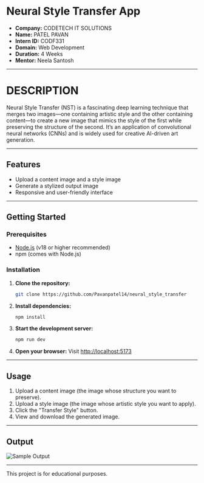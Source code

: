 # Neural Style Transfer App

- **Company:** CODETECH IT SOLUTIONS
- **Name:** PATEL PAVAN
- **Intern ID:** CODF331
- **Domain:** Web Development
- **Duration:** 4 Weeks
- **Mentor:** Neela Santosh

---

# DESCRIPTION
  Neural Style Transfer (NST) is a fascinating deep learning technique that merges two images—one containing artistic style and the other containing content—to create a new image that mimics the style of the first while preserving the structure of the second. It’s an application of convolutional neural networks (CNNs) and is widely used for creative AI-driven art generation.

---

## Features

- Upload a content image and a style image
- Generate a stylized output image
- Responsive and user-friendly interface

---

## Getting Started

### Prerequisites

- [Node.js](https://nodejs.org/) (v18 or higher recommended)
- npm (comes with Node.js)

### Installation

1. **Clone the repository:**
   ```sh
   git clone https://github.com/Pavanpatel14/neural_style_transfer
   ```

2. **Install dependencies:**
   ```sh
   npm install
   ```

3. **Start the development server:**
   ```sh
   npm run dev
   ```

4. **Open your browser:**
   Visit [http://localhost:5173](http://localhost:5173)

---

## Usage

1. Upload a content image (the image whose structure you want to preserve).
2. Upload a style image (the image whose artistic style you want to apply).
3. Click the "Transfer Style" button.
4. View and download the generated image.

---

## Output

![Sample Output](https://github.com/user-attachments/assets/6aa26fe6-e9e2-4764-87ce-db20cc20f746)

---







This project is for educational purposes.
